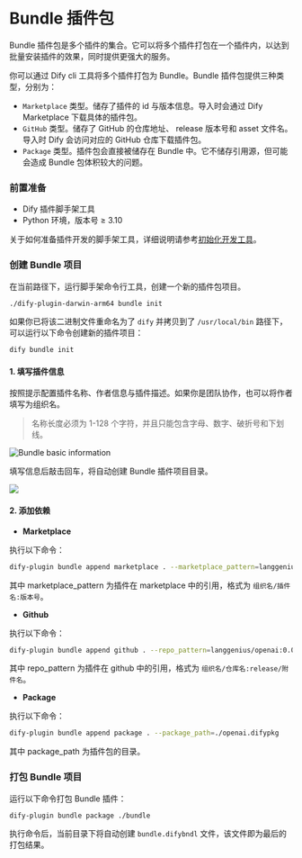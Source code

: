 # Bundle 插件包

Bundle 插件包是多个插件的集合。它可以将多个插件打包在一个插件内，以达到批量安装插件的效果，同时提供更强大的服务。

你可以通过 Dify cli 工具将多个插件打包为 Bundle。Bundle 插件包提供三种类型，分别为：

* `Marketplace` 类型。储存了插件的 id 与版本信息。导入时会通过 Dify Marketplace 下载具体的插件包。
* `GitHub` 类型。储存了 GitHub 的仓库地址、 release 版本号和 asset 文件名。导入时 Dify 会访问对应的 GitHub 仓库下载插件包。
* `Package` 类型。插件包会直接被储存在 Bundle 中。它不储存引用源，但可能会造成 Bundle 包体积较大的问题。

### 前置准备

* Dify 插件脚手架工具
* Python 环境，版本号 ≥ 3.10

关于如何准备插件开发的脚手架工具，详细说明请参考[初始化开发工具](initialize-development-tools.md)。

### 创建 Bundle 项目

在当前路径下，运行脚手架命令行工具，创建一个新的插件包项目。

```bash
./dify-plugin-darwin-arm64 bundle init
```

如果你已将该二进制文件重命名为了 `dify` 并拷贝到了 `/usr/local/bin` 路径下，可以运行以下命令创建新的插件项目：

```bash
dify bundle init
```

#### 1. 填写插件信息

按照提示配置插件名称、作者信息与插件描述。如果你是团队协作，也可以将作者填写为组织名。

> 名称长度必须为 1-128 个字符，并且只能包含字母、数字、破折号和下划线。

![Bundle basic information](https://assets-docs.dify.ai/2024/12/03a1c4cdc72213f09523eb1b40832279.png)

填写信息后敲击回车，将自动创建 Bundle 插件项目目录。

![](https://assets-docs.dify.ai/2024/12/356d1a8201fac3759bf01ee64e79a52b.png)

#### 2. 添加依赖

* **Marketplace**

执行以下命令：

```bash
dify-plugin bundle append marketplace . --marketplace_pattern=langgenius/openai:0.0.1
```

其中 marketplace\_pattern 为插件在 marketplace 中的引用，格式为 `组织名/插件名:版本号`。

* **Github**

执行以下命令：

```bash
dify-plugin bundle append github . --repo_pattern=langgenius/openai:0.0.1/openai.difypkg
```

其中 repo\_pattern 为插件在 github 中的引用，格式为 `组织名/仓库名:release/附件名`。

* **Package**

执行以下命令：

```bash
dify-plugin bundle append package . --package_path=./openai.difypkg
```

其中 package\_path 为插件包的目录。

### 打包 Bundle 项目

运行以下命令打包 Bundle 插件：

```bash
dify-plugin bundle package ./bundle
```

执行命令后，当前目录下将自动创建 `bundle.difybndl` 文件，该文件即为最后的打包结果。
